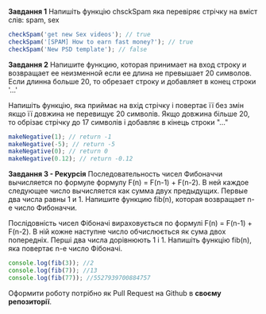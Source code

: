 **Завдання 1**
Напишіть функцію chsckSpam яка перевіряє стрічку на вміст слів: spam, sex
```javascript
checkSpam('get new Sex videos'); // true
checkSpam('[SPAM] How to earn fast money?'); // true
checkSpam('New PSD template'); // false
```

**Завдання 2**
Напишите функцию, которая принимает на вход строку и возвращает ее неизменной если ее длина не превышает 20 символов. Если длинна больше 20, то обрезает строку и добавляет в конец строки '...'

Напишіть функцію, яка приймає на вхід стрічку і повертає її без змін якщо її довжина не перевищує 20 символів.  Якщо довжина більше 20, то обрізає стрічку до 17 символів і добавляє в кінець строки "..."
```javascript
makeNegative(1); // return -1
makeNegative(-5); // return -5
makeNegative(0); // return 0
makeNegative(0.12); // return -0.12
```

**Завдання 3 - Рекурсія**
Последовательность чисел Фибоначчи вычисляется по формуле формулу F(n) = F(n-1) + F(n-2). В ней каждое следующее число вычисляется как сумма двух предыдущих. Первые два числа равны 1 и 1.
Напишите функцию fib(n), которая возвращает n-е число Фибоначчи.

Послідовність чисел Фібоначі вираховується по формулі F(n) = F(n-1) + F(n-2). В ній кожне наступне число обчислюється як сума двох попередніх. Перші два числа дорівнюють 1 і 1. Напишіть функцію fib(n), яка повертає n-е число Фібоначі.
```javascript
console.log(fib(3)); //2
console.log(fib(7)); //13
console.log(fib(77)); //5527939700884757
```

Оформити роботу потрібно як Pull Request на Github в **своєму репозиторії**.
